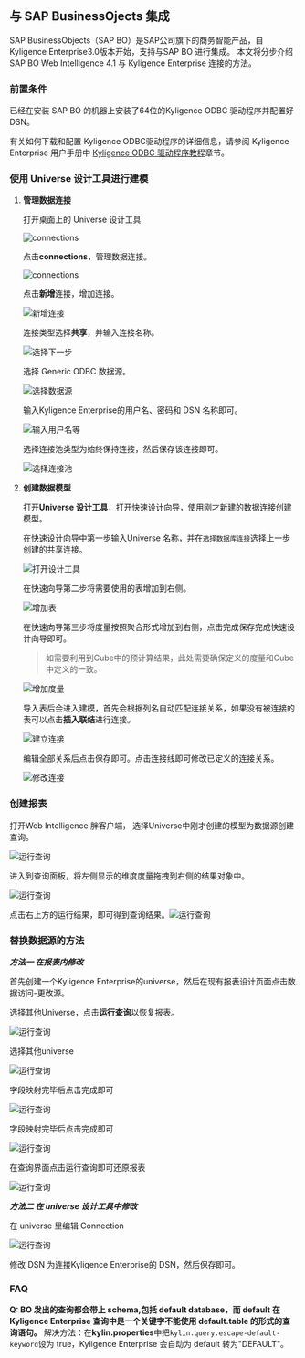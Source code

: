 ## 与 SAP BusinessOjects 集成

SAP BusinessObjects（SAP BO）是SAP公司旗下的商务智能产品，自Kyligence Enterprise3.0版本开始，支持与SAP BO 进行集成。
本文将分步介绍 SAP BO Web Intelligence 4.1 与 Kyligence Enterprise 连接的方法。

### 前置条件

已经在安装 SAP BO 的机器上安装了64位的Kyligence ODBC 驱动程序并配置好DSN。

 有关如何下载和配置 Kyligence ODBC驱动程序的详细信息，请参阅 Kyligence Enterprise 用户手册中 [Kyligence ODBC 驱动程序教程](../driver/odbc/win_odbc.cn.md)章节。

### 使用 Universe 设计工具进行建模

1. **管理数据连接**

   打开桌面上的 Universe 设计工具

   ![connections](../images/SAP_BO/login_universe.png)

   点击**connections**，管理数据连接。

   ![connections](../images/SAP_BO/connections.png)

   点击**新增**连接，增加连接。

   ![新增连接](../images/SAP_BO/add_connection.png)

   连接类型选择**共享**，并输入连接名称。

   ![选择下一步](../images/SAP_BO/add_connection_next.png)

   选择 Generic ODBC 数据源。

   ![选择数据源](../images/SAP_BO/generic_odbc.png)

   输入Kyligence Enterprise的用户名、密码和 DSN 名称即可。

   ![输入用户名等](../images/SAP_BO/define_connection.png)

   选择连接池类型为始终保持连接，然后保存该连接即可。

   ![选择连接池](../images/SAP_BO/keep_connection.png)

2. **创建数据模型**

   打开**Universe 设计工具**，打开快速设计向导，使用刚才新建的数据连接创建模型。

   在快速设计向导中第一步输入Universe 名称，并在`选择数据库连接`选择上一步创建的共享连接。

   ![打开设计工具](../images/SAP_BO/open_universe.png)

   在快速向导第二步将需要使用的表增加到右侧。

   ![增加表](../images/SAP_BO/add_universe_table.png)

   在快速向导第三步将度量按照聚合形式增加到右侧，点击完成保存完成快速设计向导即可。

   > 如需要利用到Cube中的预计算结果，此处需要确保定义的度量和Cube中定义的一致。

   ![增加度量](../images/SAP_BO/add_universe_sum.png)

   导入表后会进入建模，首先会根据列名自动匹配连接关系，如果没有被连接的表可以点击**插入联结**进行连接。

   ![建立连接](../images/SAP_BO/universe_model.png)

   编辑全部关系后点击保存即可。点击连接线即可修改已定义的连接关系。

   ![修改连接](../images/SAP_BO/universe_connection.png)

###  创建报表

  打开Web Intelligence 胖客户端， 选择Universe中刚才创建的模型为数据源创建查询。

![运行查询](../images/SAP_BO/choose_data_source_in_rich_client.png)

进入到查询面板，将左侧显示的维度度量拖拽到右侧的结果对象中。

![运行查询](../images/SAP_BO/3.1_query.png)

   点击右上方的运行结果，即可得到查询结果。![运行查询](../images/SAP_BO/3.2_queryend.png)

### 替换数据源的方法

   ***方法一 在报表内修改***

 首先创建一个Kyligence Enterprise的universe，然后在现有报表设计页面点击数据访问-更改源。

选择其他Universe，点击**运行查询**以恢复报表。

   ![运行查询](../images/SAP_BO/4.1.png)

   选择其他universe

   ![运行查询](../images/SAP_BO/4.2.png)

   字段映射完毕后点击完成即可

   ![运行查询](../images/SAP_BO/4.2.png)

   字段映射完毕后点击完成即可

   ![运行查询](../images/SAP_BO/4.3.png)

   在查询界面点击运行查询即可还原报表

   ![运行查询](../images/SAP_BO/4.4.png)

   ***方法二 在 universe 设计工具中修改***

   在 universe 里编辑 Connection

   ![运行查询](../images/SAP_BO/4.5.png)

   修改 DSN 为连接Kyligence Enterprise的 DSN，然后保存即可。

### FAQ

**Q: BO 发出的查询都会带上 schema,包括 default database，而 default 在 Kyligence Enterprise 查询中是一个关键字不能使用 default.table 的形式的查询语句。**
解决方法：在**kylin.properties**中把`kylin.query.escape-default-keyword`设为 true，Kyligence Enterprise 会自动为 default 转为"DEFAULT"。






